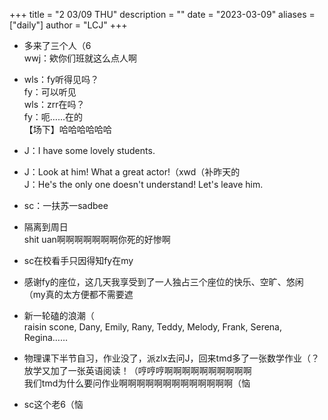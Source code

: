 +++
title = "2 03/09 THU"
description = ""
date = "2023-03-09"
aliases = ["daily"]
author = "LCJ"
+++

- 多来了三个人（6  
wwj：欸你们班就这么点人啊

- wls：fy听得见吗？  
fy：可以听见  
wls：zrr在吗？  
fy：呃……在的  
【场下】哈哈哈哈哈哈

- J：I have some lovely students.

- J：Look at him! What a great actor!（xwd（补昨天的  
J：He's the only one doesn't understand! Let's leave him.

- sc：一扶苏一sadbee

- 隔离到周日  
shit uan啊啊啊啊啊啊啊你死的好惨啊

- sc在校看手只因得知fy在my

- 感谢fy的座位，这几天我享受到了一人独占三个座位的快乐、空旷、悠闲（my真的太方便都不需要遮

- 新一轮磕的浪潮（  
raisin scone, Dany, Emily, Rany, Teddy, Melody, Frank, Serena, Regina……

- 物理课下半节自习，作业没了，派zlx去问J，回来tmd多了一张数学作业（？  
放学又加了一张英语阅读！（哼哼哼啊啊啊啊啊啊啊啊啊啊  
我们tmd为什么要问作业啊啊啊啊啊啊啊啊啊啊啊啊啊（恼

- sc这个老6（恼